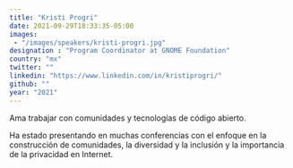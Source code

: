 ```yaml
---
title: "Kristi Progri"
date: 2021-09-29T18:33:35-05:00
images:
 - "/images/speakers/kristi-progri.jpg"
designation : "Program Coordinator at GNOME Foundation"
country: "mx"
twitter: ""
linkedin: "https://www.linkedin.com/in/kristiprogri/"
github: ""
year: "2021"
---
```


Ama trabajar con comunidades y tecnologías de código abierto.

Ha estado presentando en muchas conferencias con el enfoque en la construcción de comunidades, la diversidad y la inclusión y la importancia de la privacidad en Internet.
